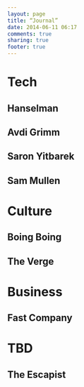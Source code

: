 ```yaml
---
layout: page
title: “Journal”
date: 2014-06-11 06:17
comments: true
sharing: true
footer: true
---
```

# Tech
## Hanselman
## Avdi Grimm
## Saron Yitbarek
## Sam Mullen

# Culture
## Boing Boing
## The Verge

# Business
## Fast Company

# TBD
## The Escapist
